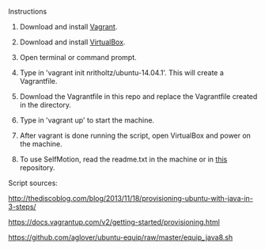 Instructions


1. Download and install [Vagrant](https://www.vagrantup.com/downloads.html).

2. Download and install [VirtualBox](https://www.virtualbox.org/wiki/Downloads).

3. Open terminal or command prompt.

4. Type in 'vagrant init nritholtz/ubuntu-14.04.1'. This will create a Vagrantfile.

5. Download the Vagrantfile in this repo and replace the Vagrantfile created in the directory.

6. Type in 'vagrant up' to start the machine.

7. After vagrant is done running the script, open VirtualBox and power on the machine.

8. To use SelfMotion, read the readme.txt in the machine or in [this](https://github.com/SoftwareEngineeringToolDemos/FSE-2012-SelfMotion/blob/master/build-vm/Readme.txt) repository.
  
Script sources:

http://thediscoblog.com/blog/2013/11/18/provisioning-ubuntu-with-java-in-3-steps/

https://docs.vagrantup.com/v2/getting-started/provisioning.html

https://github.com/aglover/ubuntu-equip/raw/master/equip_java8.sh
